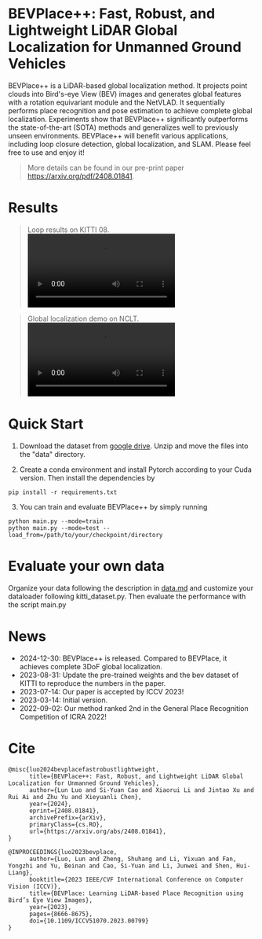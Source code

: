 # BEVPlace++: Fast, Robust, and Lightweight LiDAR Global Localization for Unmanned Ground Vehicles
BEVPlace++ is a LiDAR-based global localization method. It projects point clouds into Bird's-eye View (BEV) images and generates global features with a rotation equivariant module and the NetVLAD. It sequentially performs place recognition and pose estimation to achieve complete global localization. Experiments show that BEVPlace++ significantly outperforms the state-of-the-art (SOTA) methods and generalizes well to previously unseen environments. BEVPlace++ will benefit various applications, including loop closure detection, global localization, and SLAM. Please feel free to use and enjoy it!

> More details can be found in our pre-print paper https://arxiv.org/pdf/2408.01841.

# Results

> Loop results on KITTI 08.
<video src="https://github.com/user-attachments/assets/a61b4d84-a220-40b9-add1-8473a05f46c5)
https://github.com/user-attachments/assets/a61b4d84-a220-40b9-add1-8473a05f46c5"></video>



> Global localization demo on NCLT.
<video src=https://github.com/user-attachments/assets/042a923e-1bde-47f1-822a-86e92b21c15d></video>


# Quick Start

1. Download the dataset from [google drive](https://drive.google.com/file/d/1-oNthUKg4ysrbZ_sEjiylON9w93KCUT5/view?usp=drive_link). Unzip and move the files into the "data" directory.

2. Create a conda environment and install Pytorch according to your Cuda version. Then install the dependencies by 
```
pip install -r requirements.txt
```

3. You can train and evaluate BEVPlace++ by simply running
```
python main.py --mode=train
python main.py --mode=test --load_from=/path/to/your/checkpoint/directory
```


# Evaluate your own data
Organize your data following the description in [data.md](./data/data.md) and customize your dataloader following kitti_dataset.py. Then evaluate the performance with the script main.py

<!-- # Results
Here are some experimental results on large-scale datasets.
### Recall rates on KITTI
![KITTI](imgs/KITTI.png)
### Recall rates on ALITA
![KITTI](imgs/ALITA.png)
### Recall rates on the benchmark dataset
![KITTI](imgs/benchmark_dataset.png)

### Some samples on KITTI
![KITTI](imgs/samples.png) -->

# News
- 2024-12-30: BEVPlace++ is released. Compared to BEVPlace, it achieves complete 3DoF global localization.
- 2023-08-31: Update the pre-trained weights and the bev dataset of KITTI to reproduce the numbers in the paper. 
- 2023-07-14: Our paper is accepted by ICCV 2023!
- 2023-03-14: Initial version.
- 2022-09-02: Our method ranked 2nd in the General Place Recognition Competition of ICRA 2022!

# Cite
```
@misc{luo2024bevplacefastrobustlightweight,
      title={BEVPlace++: Fast, Robust, and Lightweight LiDAR Global Localization for Unmanned Ground Vehicles}, 
      author={Lun Luo and Si-Yuan Cao and Xiaorui Li and Jintao Xu and Rui Ai and Zhu Yu and Xieyuanli Chen},
      year={2024},
      eprint={2408.01841},
      archivePrefix={arXiv},
      primaryClass={cs.RO},
      url={https://arxiv.org/abs/2408.01841}, 
}
```
```
@INPROCEEDINGS{luo2023bevplace,
      author={Luo, Lun and Zheng, Shuhang and Li, Yixuan and Fan, Yongzhi and Yu, Beinan and Cao, Si-Yuan and Li, Junwei and Shen, Hui-Liang},
      booktitle={2023 IEEE/CVF International Conference on Computer Vision (ICCV)}, 
      title={BEVPlace: Learning LiDAR-based Place Recognition using Bird’s Eye View Images}, 
      year={2023},
      pages={8666-8675},
      doi={10.1109/ICCV51070.2023.00799}
}
```
